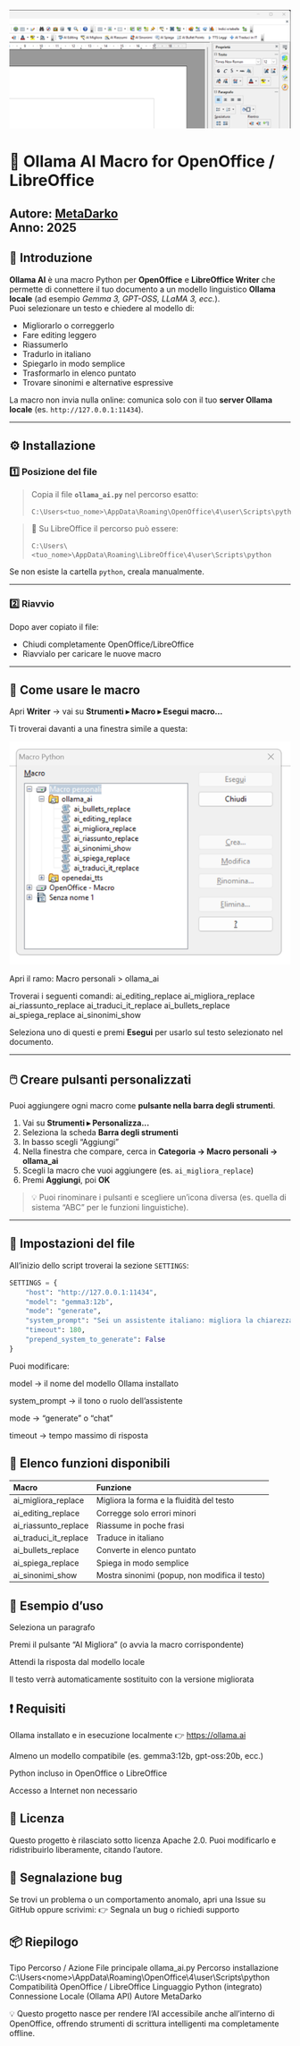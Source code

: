 ![FocusCatalog Screenshot](Sample_1.png)
# 🧠 Ollama AI Macro for OpenOffice / LibreOffice
**Autore:** [MetaDarko](https://github.com/ShinRalexis)  
**Anno:** 2025  
---

## 📖 Introduzione

**Ollama AI** è una macro Python per **OpenOffice** e **LibreOffice Writer** che permette di connettere il tuo documento a un modello linguistico **Ollama locale** (ad esempio *Gemma 3, GPT-OSS, LLaMA 3, ecc.*).  
Puoi selezionare un testo e chiedere al modello di:
- Migliorarlo o correggerlo  
- Fare editing leggero  
- Riassumerlo  
- Tradurlo in italiano  
- Spiegarlo in modo semplice  
- Trasformarlo in elenco puntato  
- Trovare sinonimi e alternative espressive  

La macro non invia nulla online: comunica solo con il tuo **server Ollama locale** (es. `http://127.0.0.1:11434`).

---

## ⚙️ Installazione

### 1️⃣ Posizione del file

> Copia il file **`ollama_ai.py`** nel percorso esatto:
> ```
> C:\Users<tuo_nome>\AppData\Roaming\OpenOffice\4\user\Scripts\python
> ```

> 🔸 Su LibreOffice il percorso può essere:
> ```
> C:\Users\<tuo_nome>\AppData\Roaming\LibreOffice\4\user\Scripts\python
> ```

Se non esiste la cartella `python`, creala manualmente.

---

### 2️⃣ Riavvio

Dopo aver copiato il file:
- Chiudi completamente OpenOffice/LibreOffice  
- Riavvialo per caricare le nuove macro  

---

## 🧩 Come usare le macro

Apri **Writer** → vai su **Strumenti ▸ Macro ▸ Esegui macro...**

Ti troverai davanti a una finestra simile a questa:

![FocusCatalog Screenshot](Sample_2.png)

Apri il ramo:
Macro personali > ollama_ai

Troverai i seguenti comandi:
ai_editing_replace
ai_migliora_replace
ai_riassunto_replace
ai_traduci_it_replace
ai_bullets_replace
ai_spiega_replace
ai_sinonimi_show

Seleziona uno di questi e premi **Esegui** per usarlo sul testo selezionato nel documento.

---

## 🖱️ Creare pulsanti personalizzati

Puoi aggiungere ogni macro come **pulsante nella barra degli strumenti**.

1. Vai su **Strumenti ▸ Personalizza...**  
2. Seleziona la scheda **Barra degli strumenti**  
3. In basso scegli “Aggiungi”  
4. Nella finestra che compare, cerca in **Categoria → Macro personali → ollama_ai**  
5. Scegli la macro che vuoi aggiungere (es. `ai_migliora_replace`)  
6. Premi **Aggiungi**, poi **OK**



> 💡 Puoi rinominare i pulsanti e scegliere un’icona diversa (es. quella di sistema “ABC” per le funzioni linguistiche).

---

## 🔧 Impostazioni del file

All’inizio dello script troverai la sezione `SETTINGS`:

```python
SETTINGS = {
    "host": "http://127.0.0.1:11434",
    "model": "gemma3:12b",
    "mode": "generate",
    "system_prompt": "Sei un assistente italiano: migliora la chiarezza dei testi mantenendone senso e tono.",
    "timeout": 180,
    "prepend_system_to_generate": False
}
```
Puoi modificare:

model → il nome del modello Ollama installato

system_prompt → il tono o ruolo dell’assistente

mode → “generate” o “chat”

timeout → tempo massimo di risposta

## 🧠 Elenco funzioni disponibili
| Macro | Funzione |
|:--------------------------|:--------------------------------------------|
| ai_migliora_replace | Migliora la forma e la fluidità del testo |
| ai_editing_replace | Corregge solo errori minori |
| ai_riassunto_replace | Riassume in poche frasi |
| ai_traduci_it_replace | Traduce in italiano |
| ai_bullets_replace | Converte in elenco puntato |
| ai_spiega_replace | Spiega in modo semplice |
| ai_sinonimi_show | Mostra sinonimi (popup, non modifica il testo) |

## 🚀 Esempio d’uso
Seleziona un paragrafo

Premi il pulsante “AI Migliora” (o avvia la macro corrispondente)

Attendi la risposta dal modello locale

Il testo verrà automaticamente sostituito con la versione migliorata

## ❗ Requisiti
Ollama installato e in esecuzione localmente
👉 https://ollama.ai

Almeno un modello compatibile (es. gemma3:12b, gpt-oss:20b, ecc.)

Python incluso in OpenOffice o LibreOffice

Accesso a Internet non necessario

## 🧩 Licenza
Questo progetto è rilasciato sotto licenza Apache 2.0.
Puoi modificarlo e ridistribuirlo liberamente, citando l’autore.

## 🐞 Segnalazione bug
Se trovi un problema o un comportamento anomalo, apri una Issue su GitHub oppure scrivimi:
👉 Segnala un bug o richiedi supporto

## 📦 Riepilogo
Tipo	Percorso / Azione
File principale	ollama_ai.py
Percorso installazione	C:\Users\<nome>\AppData\Roaming\OpenOffice\4\user\Scripts\python
Compatibilità	OpenOffice / LibreOffice
Linguaggio	Python (integrato)
Connessione	Locale (Ollama API)
Autore	MetaDarko

💡 Questo progetto nasce per rendere l’AI accessibile anche all’interno di OpenOffice, offrendo strumenti di scrittura intelligenti ma completamente offline.

